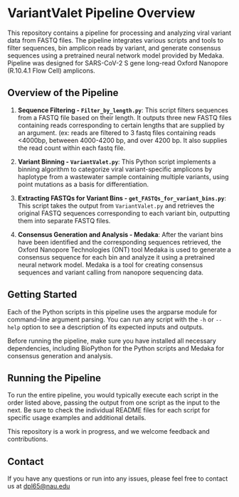 # VariantValet Pipeline Overview

This repository contains a pipeline for processing and analyzing viral variant data from FASTQ files. The pipeline integrates various scripts and tools to filter sequences, bin amplicon reads by variant, and generate consensus sequences using a pretrained neural network model provided by Medaka. Pipeline was designed for SARS-CoV-2 S gene long-read Oxford Nanopore (R.10.4.1 Flow Cell) amplicons.

## Overview of the Pipeline

1. **Sequence Filtering - `Filter_by_length.py`**: This script filters sequences from a FASTQ file based on their length. It outputs three new FASTQ files containing reads corresponding to certain lengths that are supplied by an argument. (ex: reads are filtered to 3 fastq files containing reads <4000bp, betweeen 4000-4200 bp, and over 4200 bp. It also supplies the read count within each fastq file.

2. **Variant Binning - `VariantValet.py`**: This Python script implements a binning algorithm to categorize viral variant-specific amplicons by haplotype from a wastewater sample containing multiple variants, using point mutations as a basis for differentiation.

3. **Extracting FASTQs for Variant Bins - `get_FASTQs_for_variant_bins.py`**: This script takes the output from `VariantValet.py` and retrieves the original FASTQ sequences corresponding to each variant bin, outputting them into separate FASTQ files.

4. **Consensus Generation and Analysis - Medaka**: After the variant bins have been identified and the corresponding sequences retrieved, the Oxford Nanopore Technologies (ONT) tool Medaka is used to generate a consensus sequence for each bin and analyze it using a pretrained neural network model. Medaka is a tool for creating consensus sequences and variant calling from nanopore sequencing data. 

## Getting Started

Each of the Python scripts in this pipeline uses the argparse module for command-line argument parsing. You can run any script with the `-h` or `--help` option to see a description of its expected inputs and outputs.

Before running the pipeline, make sure you have installed all necessary dependencies, including BioPython for the Python scripts and Medaka for consensus generation and analysis.

## Running the Pipeline

To run the entire pipeline, you would typically execute each script in the order listed above, passing the output from one script as the input to the next. Be sure to check the individual README files for each script for specific usage examples and additional details.

This repository is a work in progress, and we welcome feedback and contributions.

## Contact

If you have any questions or run into any issues, please feel free to contact us at dpl65@nau.edu


